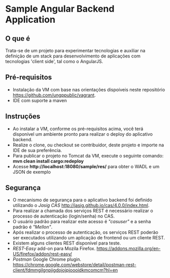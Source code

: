 Sample Angular Backend Application
==================================

## O que é  
Trata-se de um projeto para experimentar tecnologias e auxiliar na definição de um stack para desenvolvimento de
 aplicações com tecnologias 'client side', tal como o AngularJS.  
 
## Pré-requisitos  
 - Instalação da VM com base nas orientações dispoíveis neste repositório https://github.com/ungppublic/vagrant.  
 - IDE com suporte a maven
  
## Instruções  
- Ao instalar a VM, conforme os pré-requisitos acima, você terá disponível um ambiente pronto para realizar o deploy do aplicativo backend.
- Realize o clone, ou checkout se contribuidor, deste projeto e importe na IDE de sua preferência.
- Para publicar o projeto no Tomcat da VM, execute o seguinte comando: __mvn clean install cargo:redeploy__
- Acesse __http://localhost:18080/sample/res/__ para obter o WADL e um JSON de exemplo

## Segurança
- O mecanismo de segurança para o aplicativo backend foi definido utilizando o _Jasig CAS_ http://jasig.github.io/cas/4.0.0/index.html.
- Para realizar a chamada dos serviços REST é necessário realizar o processo de autenticação (login/senha) no CAS.
- O usuário padrão para realizar este acesso é _*"casuser"*_ e a senha padrão é _*"Mellon"*_.
- Após realizar o processo de autenticação, os serviços REST poderão ser executados utilizando um aplicação de frontend ou um cliente REST.
- Existem alguns clientes REST disponível para teste.
- _REST-Easy_ add-on para Mozila Firefox. https://addons.mozilla.org/en-US/firefox/addon/rest-easy/
- _Postman_ Google Chrome plugin. https://chrome.google.com/webstore/detail/postman-rest-client/fdmmgilgnpjigdojojpjoooidkmcomcm?hl=en







